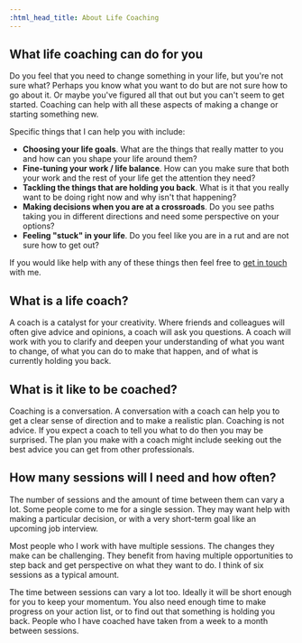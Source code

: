 ```yaml
---
:html_head_title: About Life Coaching
---
```

## What life coaching can do for you

Do you feel that you need to change something in your life, but you're not sure what? Perhaps you know what you want to do but are not sure how to go about it. Or maybe you've figured all that out but you can't seem to get started. Coaching can help with all these aspects of making a change or starting something new.

Specific things that I can help you with include:

- **Choosing your life goals**. What are the things that really matter to you and how can you shape your life around them?
- **Fine-tuning your work / life balance**. How can you make sure that both your work and the rest of your life get the attention they need?
- **Tackling the things that are holding you back**. What is it that you really want to be doing right now and why isn't that happening?
- **Making decisions when you are at a crossroads**. Do you see paths taking you in different directions and need some perspective on your options?
- **Feeling "stuck" in your life**. Do you feel like you are in a rut and are not sure how to get out?

If you would like help with any of these things then feel free to <a href="#contact">get in touch</a> with me.

## What is a life coach?

A coach is a catalyst for your creativity. Where friends and colleagues will often give advice and opinions, a coach will ask you questions. A coach will work with you to clarify and deepen your understanding of what you want to change, of what you can do to make that happen, and of what is currently holding you back.

## What is it like to be coached?

Coaching is a conversation. A conversation with a coach can help you to get a clear sense of direction and to make a realistic plan. Coaching is not advice. If you expect a coach to tell you what to do then you may be surprised. The plan you make with a coach might include seeking out the best advice you can get from other professionals.

## How many sessions will I need and how often?

The number of sessions and the amount of time between them can vary a lot. Some people come to me for a single session. They may want help with making a particular decision, or with a very short-term goal like an upcoming job interview.

Most people who I work with have multiple sessions. The changes they make can be challenging. They benefit from having multiple opportunities to step back and get perspective on what they want to do. I think of six sessions as a typical amount.

The time between sessions can vary a lot too. Ideally it will be short enough for you to keep your momentum. You also need enough time to make progress on your action list, or to find out that something is holding you back. People who I have coached have taken from a week to a month between sessions. 

